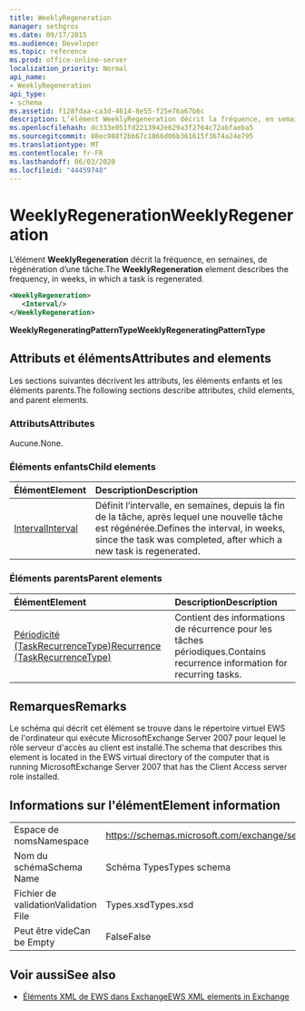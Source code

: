 ```yaml
---
title: WeeklyRegeneration
manager: sethgros
ms.date: 09/17/2015
ms.audience: Developer
ms.topic: reference
ms.prod: office-online-server
localization_priority: Normal
api_name:
- WeeklyRegeneration
api_type:
- schema
ms.assetid: f128fdaa-ca3d-4614-8e55-f25e76a67b6c
description: L’élément WeeklyRegeneration décrit la fréquence, en semaines, de régénération d’une tâche.
ms.openlocfilehash: dc333e051fd2213942e629a3f2764c72abfaeba5
ms.sourcegitcommit: 88ec988f2bb67c1866d06b361615f3674a24e795
ms.translationtype: MT
ms.contentlocale: fr-FR
ms.lasthandoff: 06/03/2020
ms.locfileid: "44459748"
---
```

# <a name="weeklyregeneration"></a><span data-ttu-id="fc61f-103">WeeklyRegeneration</span><span class="sxs-lookup"><span data-stu-id="fc61f-103">WeeklyRegeneration</span></span>

<span data-ttu-id="fc61f-104">L’élément **WeeklyRegeneration** décrit la fréquence, en semaines, de régénération d’une tâche.</span><span class="sxs-lookup"><span data-stu-id="fc61f-104">The **WeeklyRegeneration** element describes the frequency, in weeks, in which a task is regenerated.</span></span> 
  
```xml
<WeeklyRegeneration>
   <Interval/>
</WeeklyRegeneration>
```

 <span data-ttu-id="fc61f-105">**WeeklyRegeneratingPatternType**</span><span class="sxs-lookup"><span data-stu-id="fc61f-105">**WeeklyRegeneratingPatternType**</span></span>
## <a name="attributes-and-elements"></a><span data-ttu-id="fc61f-106">Attributs et éléments</span><span class="sxs-lookup"><span data-stu-id="fc61f-106">Attributes and elements</span></span>

<span data-ttu-id="fc61f-107">Les sections suivantes décrivent les attributs, les éléments enfants et les éléments parents.</span><span class="sxs-lookup"><span data-stu-id="fc61f-107">The following sections describe attributes, child elements, and parent elements.</span></span>
  
### <a name="attributes"></a><span data-ttu-id="fc61f-108">Attributs</span><span class="sxs-lookup"><span data-stu-id="fc61f-108">Attributes</span></span>

<span data-ttu-id="fc61f-109">Aucune.</span><span class="sxs-lookup"><span data-stu-id="fc61f-109">None.</span></span>
  
### <a name="child-elements"></a><span data-ttu-id="fc61f-110">Éléments enfants</span><span class="sxs-lookup"><span data-stu-id="fc61f-110">Child elements</span></span>

|<span data-ttu-id="fc61f-111">**Élément**</span><span class="sxs-lookup"><span data-stu-id="fc61f-111">**Element**</span></span>|<span data-ttu-id="fc61f-112">**Description**</span><span class="sxs-lookup"><span data-stu-id="fc61f-112">**Description**</span></span>|
|:-----|:-----|
|[<span data-ttu-id="fc61f-113">Interval</span><span class="sxs-lookup"><span data-stu-id="fc61f-113">Interval</span></span>](interval.md) <br/> |<span data-ttu-id="fc61f-114">Définit l’intervalle, en semaines, depuis la fin de la tâche, après lequel une nouvelle tâche est régénérée.</span><span class="sxs-lookup"><span data-stu-id="fc61f-114">Defines the interval, in weeks, since the task was completed, after which a new task is regenerated.</span></span>  <br/> |
   
### <a name="parent-elements"></a><span data-ttu-id="fc61f-115">Éléments parents</span><span class="sxs-lookup"><span data-stu-id="fc61f-115">Parent elements</span></span>

|<span data-ttu-id="fc61f-116">**Élément**</span><span class="sxs-lookup"><span data-stu-id="fc61f-116">**Element**</span></span>|<span data-ttu-id="fc61f-117">**Description**</span><span class="sxs-lookup"><span data-stu-id="fc61f-117">**Description**</span></span>|
|:-----|:-----|
|[<span data-ttu-id="fc61f-118">Périodicité (TaskRecurrenceType)</span><span class="sxs-lookup"><span data-stu-id="fc61f-118">Recurrence (TaskRecurrenceType)</span></span>](recurrence-taskrecurrencetype.md) <br/> |<span data-ttu-id="fc61f-119">Contient des informations de récurrence pour les tâches périodiques.</span><span class="sxs-lookup"><span data-stu-id="fc61f-119">Contains recurrence information for recurring tasks.</span></span>  <br/> |
   
## <a name="remarks"></a><span data-ttu-id="fc61f-120">Remarques</span><span class="sxs-lookup"><span data-stu-id="fc61f-120">Remarks</span></span>

<span data-ttu-id="fc61f-121">Le schéma qui décrit cet élément se trouve dans le répertoire virtuel EWS de l'ordinateur qui exécute MicrosoftExchange Server 2007 pour lequel le rôle serveur d'accès au client est installé.</span><span class="sxs-lookup"><span data-stu-id="fc61f-121">The schema that describes this element is located in the EWS virtual directory of the computer that is running MicrosoftExchange Server 2007 that has the Client Access server role installed.</span></span>
  
## <a name="element-information"></a><span data-ttu-id="fc61f-122">Informations sur l'élément</span><span class="sxs-lookup"><span data-stu-id="fc61f-122">Element information</span></span>

|||
|:-----|:-----|
|<span data-ttu-id="fc61f-123">Espace de noms</span><span class="sxs-lookup"><span data-stu-id="fc61f-123">Namespace</span></span>  <br/> |https://schemas.microsoft.com/exchange/services/2006/types  <br/> |
|<span data-ttu-id="fc61f-124">Nom du schéma</span><span class="sxs-lookup"><span data-stu-id="fc61f-124">Schema Name</span></span>  <br/> |<span data-ttu-id="fc61f-125">Schéma Types</span><span class="sxs-lookup"><span data-stu-id="fc61f-125">Types schema</span></span>  <br/> |
|<span data-ttu-id="fc61f-126">Fichier de validation</span><span class="sxs-lookup"><span data-stu-id="fc61f-126">Validation File</span></span>  <br/> |<span data-ttu-id="fc61f-127">Types.xsd</span><span class="sxs-lookup"><span data-stu-id="fc61f-127">Types.xsd</span></span>  <br/> |
|<span data-ttu-id="fc61f-128">Peut être vide</span><span class="sxs-lookup"><span data-stu-id="fc61f-128">Can be Empty</span></span>  <br/> |<span data-ttu-id="fc61f-129">False</span><span class="sxs-lookup"><span data-stu-id="fc61f-129">False</span></span>  <br/> |
   
## <a name="see-also"></a><span data-ttu-id="fc61f-130">Voir aussi</span><span class="sxs-lookup"><span data-stu-id="fc61f-130">See also</span></span>



- [<span data-ttu-id="fc61f-131">Éléments XML de EWS dans Exchange</span><span class="sxs-lookup"><span data-stu-id="fc61f-131">EWS XML elements in Exchange</span></span>](ews-xml-elements-in-exchange.md)

